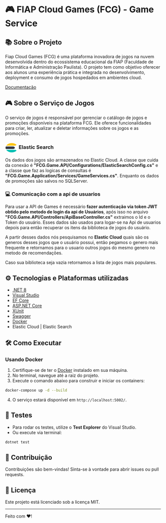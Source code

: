 # 🎮 FIAP Cloud Games (FCG) - Game Service

## 📚 Sobre o Projeto

Fiap Cloud Games (FCG) é uma plataforma inovadora de jogos na nuvem desenvolvida dentro do ecossistema educacional da FIAP (Faculdade de Informática e Administração Paulista). O projeto tem como objetivo oferecer aos alunos uma experiência prática e integrada no desenvolvimento, deployment e consumo de jogos hospedados em ambientes cloud.

[Documentação](https://www.notion.so/Fiap-Cloud-Games-FCG-1dea50ade75480e78653c05e2cca2193?pvs=4)

## 🎮 Sobre o Serviço de Jogos

O serviço de jogos é responsável por gerenciar o catálogo de jogos e promoções disponíveis na plataforma FCG. Ele oferece funcionalidades para criar, ler, atualizar e deletar informações sobre os jogos e as promoções.

### <img align="center" height="30" width="40" src="https://raw.githubusercontent.com/devicons/devicon/master/icons/elasticsearch/elasticsearch-original.svg"> Elastic Search

Os dados dos jogos são armazenados no Elastic Cloud. A classe que cuida da conexão é <b>"FCG.Game.API/Configurations/ElasticSearchConfig.cs"</b> e a classe que faz as logicas de consultas é <b>"FCG.Game.Application/Services/GameServices.cs"</b>. Enquanto os dados de promoções são salvos no SQLServer.

### :computer: Comunicação com a api de usuarios

Para usar a API de Games é necessário <b>fazer autenticação via token JWT obtido pelo metodo de login da api de Usuários</b>, após isso no arquivo <b>"FCG.Game.API/Controllers/ApiBaseController.cs"</b> extraimos o Id e o Token do usuário. Esses dados são usados para logar-se na Api de usuarios depois para então recuperar os itens da biblioteca de jogos do usuário.

A partir desses dados nós pesquisamos no <b>Elastic Cloud</b> quais são os generos desses jogos que o usuário possui, então pegamos o genero mais frequente e retornamos para o usuario outros jogos do mesmo genero no metodo de recomendações. 

Caso sua biblioteca seja vazia retornamos a lista de jogos mais populares.
      
## ⚙️ Tecnologias e Plataformas utilizadas

- [.NET 8](https://dotnet.microsoft.com/download/dotnet/8.0)
- [Visual Studio](https://visualstudio.microsoft.com/pt-br/)
- [EF Core](https://learn.microsoft.com/pt-br/ef/core/)
- [ASP.NET Core](https://learn.microsoft.com/en-us/aspnet/core/)
- [XUnit](https://xunit.net/)
- [Swagger](https://swagger.io/)
- [Docker](https://www.docker.com/)
- Elastic Cloud | Elastic Search
  
## 🛠️ Como Executar

### Usando Docker

1. Certifique-se de ter o [Docker](https://www.docker.com/get-started/) instalado em sua máquina.
2. No terminal, navegue até a raiz do projeto.
3. Execute o comando abaixo para construir e iniciar os containers:

```bash
docker-compose up -d --build
```

4. O serviço estará disponível em `http://localhost:5002/`.


## 🧪 Testes

- Para rodar os testes, utilize o **Test Explorer** do Visual Studio.
- Ou execute via terminal:

```bash
dotnet test
```

## 🤝 Contribuição

Contribuições são bem-vindas! Sinta-se à vontade para abrir issues ou pull requests.

## 📄 Licença

Este projeto está licenciado sob a licença MIT.

---

Feito com ❤️!
